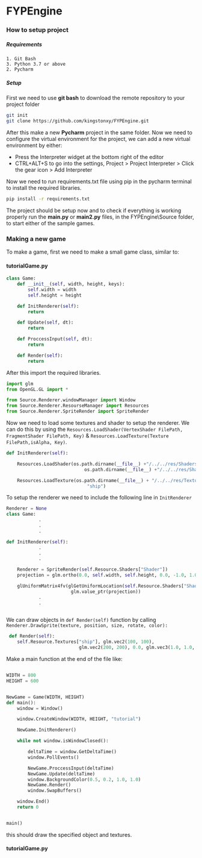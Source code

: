 # FYPEngine

### How to setup project

##### Requirements
	1. Git Bash
	3. Python 3.7 or above
	2. Pycharm

##### Setup
First we need to use **git bash** to download the remote repository to your project folder

```bash
git init
git clone https://github.com/kingstonxy/FYPEngine.git
```
After this make a new **Pycharm** project in the same folder. Now we need to configure the 
virtual environment for the project, we can add a new virtual environment by either:

 - Press the Interpreter widget at the bottom right of the editor
 - CTRL+ALT+S to go into the settings, Project > Project Interpreter > Click the gear icon > Add Interpreter

Now we need to run requirements.txt file using pip in the pycharm terminal to install the required libraries. 
```bash
pip install -r requirements.txt
```
The project should be setup now and to check if everything is working properly run the **main.py** or **main2.py** files, in the FYPEngine\Source folder, 
to start either of the sample games.

### Making a new game
To make a game, first we need to make a small game class, similar to:
#### tutorialGame.py
```python
class Game:
    def __init__(self, width, height, keys):
        self.width = width
        self.height = height

    def InitRenderer(self):
        return

    def Update(self, dt):
        return

    def ProccessInput(self, dt):
        return

    def Render(self):
        return
```
After this import the required libraries.
```python
import glm
from OpenGL.GL import *

from Source.Renderer.windowManager import Window
from Source.Renderer.ResourseManager import Resources
from Source.Renderer.SpriteRender import SpriteRender
```
Now we need to load some textures and shader to setup the renderer. We can do this by
using the ``Resources.LoadShader(VertexShader FilePath, FragmentShader FilePath, Key)``
& ``Resources.LoadTexture(Texture FilePath,isAlpha, Key)``.

```python
def InitRenderer(self):

    Resources.LoadShader(os.path.dirname(__file__) +"/../../res/Shaders/BatchRenderVS2D.vs",
                             os.path.dirname(__file__) +"/../../res/Shaders/BatchRenderFS2D.fs", "Shader")

    Resources.LoadTexture(os.path.dirname(__file__) + "/../../res/Textures/DurrrSpaceShip.png", 1,
                              "ship")

```
To setup the renderer we need  to include the following line in ``InitRenderer``
```python
Renderer = None
class Game:
            .
            . 
            .

def InitRenderer(self):
            .
            .
            .

    Renderer = SpriteRender(self.Resource.Shaders["Shader"])
    projection = glm.ortho(0.0, self.width, self.height, 0.0, -1.0, 1.0)

    glUniformMatrix4fv(glGetUniformLocation(self.Resource.Shaders["Shader"].ID, "projection"), 1, GL_FALSE,
                        glm.value_ptr(projection))
            .
            .
    
```
We can draw objects in ``def Render(self)`` function by calling ``Renderer.DrawSprite(texture, position, size, rotate, color):``
```python
 def Render(self):
    self.Resource.Textures["ship"], glm.vec2(100, 100),
                           glm.vec2(200, 200), 0.0, glm.vec3(1.0, 1.0, 1.0)

```
Make a main function at the end of the file like:
```python

WIDTH = 800
HEIGHT = 600


NewGame = Game(WIDTH, HEIGHT)
def main():
    window = Window()

    window.CreateWindow(WIDTH, HEIGHT, "tutorial")

    NewGame.InitRenderer()

    while not window.isWindowClosed():

        deltaTime = window.GetDeltaTime()
        window.PollEvents()

        NewGame.ProccessInput(deltaTime)
        NewGame.Update(deltaTime)
        window.BackgroundColor(0.5, 0.2, 1.0, 1.0)
        NewGame.Render()
        window.SwapBuffers()

    window.End()
    return 0


main()
```
this should draw the specified object and textures.

#### tutorialGame.py

####